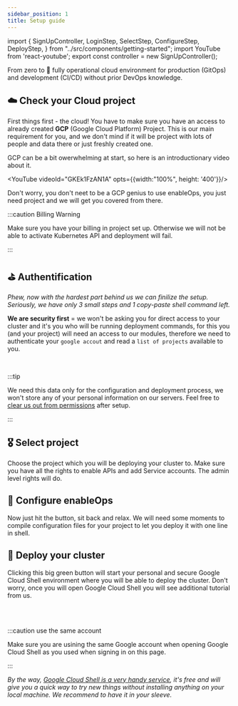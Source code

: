 ```yaml
---
sidebar_position: 1
title: Setup guide
---
```

import {
  SignUpController,
  LoginStep,
  SelectStep,
  ConfigureStep,
  DeployStep,
} from "../src/components/getting-started";
import YouTube from 'react-youtube';
export const controller = new SignUpController();

From zero to 🚀 fully operational cloud environment for production (GitOps) and development (CI/CD) without prior DevOps knowledge.

## ☁️ Check your Cloud project

First things first - the cloud! You have to make sure you have an access to already created **GCP** (Google Cloud Platform) Project. This is our main requirement for you, and we don't mind if it will be project with lots of people and data there or just freshly created one.

GCP can be a bit owerwhelming at start, so here is an introductionary video about it.

<YouTube videoId="GKEk1FzAN1A" opts={{width:"100%", height: '400'}}/>

Don't worry, you don't neet to be a GCP genius to use enableOps, you just need project and we will get you covered from there.  

:::caution Billing Warning

Make sure you have your billing in project set up. Otherwise we will not be able to activate Kubernetes API and deployment will fail.

:::

## ⛳️ Authentification

*Phew, now with the hardest part behind us we can finilize the setup. Seriously, we have only 3 small steps and 1 copy-paste shell command left.*

**We are security first** = we won't be asking you for direct access to your cluster and it's you who will be running deployment commands, for this you (and your project) will need an access to our modules, therefore we need to authenticate your `google accout` and read a `list of projects` available to you. 

<LoginStep controller={controller}/>

<br />

:::tip

We need this data only for the configuration and deployment process, we won't store any of your personal information on our servers. Feel free to [clear us out from permissions](https://myaccount.google.com/permissions) after setup.

:::

## 🎖 Select project

Choose the project which you will be deploying your cluster to. Make sure you have all the rights to enable APIs and add Service accounts. The admin level rights will do. 

<SelectStep controller={controller}/>

## 🧬 Configure enableOps

Now just hit the button, sit back and relax. We will need some moments to compile configuration files for your project to let you deploy it with one line in shell. 

<ConfigureStep controller={controller}/>

## 🚀 Deploy your cluster

Clicking this big green button will start your personal and secure Google Cloud Shell environment where you will be able to deploy the cluster. Don't worry, once you will open Google Cloud Shell you will see additional tutorial from us. 

<DeployStep controller={controller}/>

<br />
<br />

:::caution use the same account

Make sure you are usining the same Google account when opening Google Cloud Shell as you used when signing in on this page. 

:::

*By the way, [Google Cloud Shell is a very handy service](https://cloud.google.com/shell#features), it's free and will give you a quick way to try new things without installing anything on your local machine. We recommend to have it in your sleeve.*  



